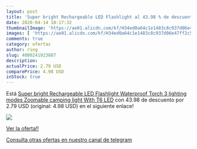 ```yaml
---
layout: post
title: 'Super bright Rechargeable LED Flashlight al 43.98 % de descuento'
date: 2020-04-14 18:17:32
thumbnailImage: 'https://ae01.alicdn.com/kf/H34ed0a64c1e1483c8c937d06e47ff2c5k/Super-bright-Rechargeable-LED-Flashlight-Waterproof-Torch-3-lighting-modes-Zoomable-camping-light-With-T6-LED.jpg_350x350._SL200_.jpg'
images: [ 'https://ae01.alicdn.com/kf/H34ed0a64c1e1483c8c937d06e47ff2c5k/Super-bright-Rechargeable-LED-Flashlight-Waterproof-Torch-3-lighting-modes-Zoomable-camping-light-With-T6-LED.jpg_350x350._SL200_.jpg' ]
comments: true
category: ofertas
author: ring
slug: 4000241923887
description:
actualPrice: 2.79 USD
comparePrice: 4.98 USD
inStock: true
---
```


Está [Super bright Rechargeable LED Flashlight Waterproof Torch 3 lighting modes Zoomable camping light With T6 LED](https://www.amazon.com/dp/4000241923887/?tag=redken08-20) con 43.98 de descuento por 2.79 USD (original: 4.98 USD) en el siguiente enlace!

[![](https://ae01.alicdn.com/kf/H34ed0a64c1e1483c8c937d06e47ff2c5k/Super-bright-Rechargeable-LED-Flashlight-Waterproof-Torch-3-lighting-modes-Zoomable-camping-light-With-T6-LED.jpg_350x350._SL200_.jpg)](https://www.amazon.com/dp/4000241923887/?tag=redken08-20)

[Ver la oferta!!](https://www.amazon.com/dp/4000241923887/?tag=redken08-20)

[Consulta otras ofertas en nuestro canal de telegram](https://t.me/s/ofertas25)
